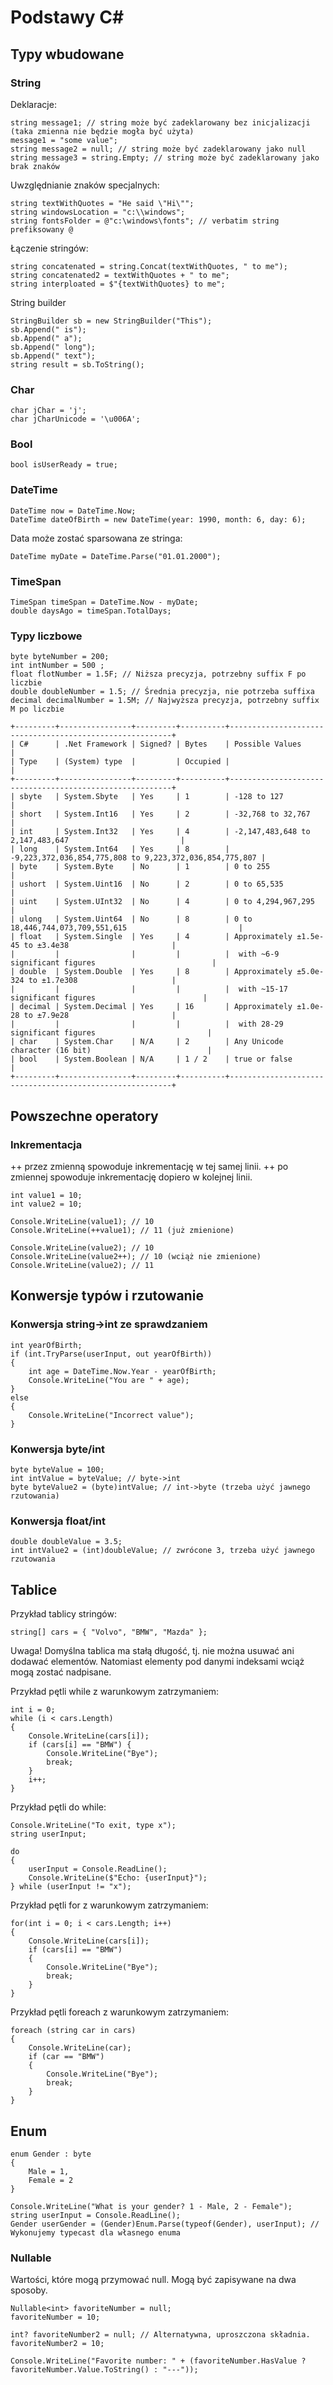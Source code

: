 # Podstawy C#

## Typy wbudowane

### String

Deklaracje:

    string message1; // string może być zadeklarowany bez inicjalizacji (taka zmienna nie będzie mogła być użyta)
    message1 = "some value";
    string message2 = null; // string może być zadeklarowany jako null
    string message3 = string.Empty; // string może być zadeklarowany jako brak znaków

Uwzględnianie znaków specjalnych:

    string textWithQuotes = "He said \"Hi\"";
    string windowsLocation = "c:\\windows";
    string fontsFolder = @"c:\windows\fonts"; // verbatim string prefiksowany @

Łączenie stringów:

    string concatenated = string.Concat(textWithQuotes, " to me");
    string concatenated2 = textWithQuotes + " to me";
    string interploated = $"{textWithQuotes} to me";

String builder

    StringBuilder sb = new StringBuilder("This");
    sb.Append(" is");
    sb.Append(" a");
    sb.Append(" long");
    sb.Append(" text");
    string result = sb.ToString();

### Char

    char jChar = 'j';
    char jCharUnicode = '\u006A';

### Bool

    bool isUserReady = true;

### DateTime

    DateTime now = DateTime.Now;
    DateTime dateOfBirth = new DateTime(year: 1990, month: 6, day: 6);

Data może zostać sparsowana ze stringa:

    DateTime myDate = DateTime.Parse("01.01.2000");

### TimeSpan

    TimeSpan timeSpan = DateTime.Now - myDate;
    double daysAgo = timeSpan.TotalDays;

### Typy liczbowe

    byte byteNumber = 200;
    int intNumber = 500 ;
    float flotNumber = 1.5F; // Niższa precyzja, potrzebny suffix F po liczbie
    double doubleNumber = 1.5; // Średnia precyzja, nie potrzeba suffixa
    decimal decimalNumber = 1.5M; // Najwyższa precyzja, potrzebny suffix M po liczbie

    +---------+----------------+---------+----------+---------------------------------------------------------+
    | C#      | .Net Framework | Signed? | Bytes    | Possible Values                                         |
    | Type    | (System) type  |         | Occupied |                                                         |
    +---------+----------------+---------+----------+---------------------------------------------------------+
    | sbyte   | System.Sbyte   | Yes     | 1        | -128 to 127                                             |
    | short   | System.Int16   | Yes     | 2        | -32,768 to 32,767                                       |
    | int     | System.Int32   | Yes     | 4        | -2,147,483,648 to 2,147,483,647                         |
    | long    | System.Int64   | Yes     | 8        | -9,223,372,036,854,775,808 to 9,223,372,036,854,775,807 |
    | byte    | System.Byte    | No      | 1        | 0 to 255                                                |
    | ushort  | System.Uint16  | No      | 2        | 0 to 65,535                                             |
    | uint    | System.UInt32  | No      | 4        | 0 to 4,294,967,295                                      |
    | ulong   | System.Uint64  | No      | 8        | 0 to 18,446,744,073,709,551,615                         |
    | float   | System.Single  | Yes     | 4        | Approximately ±1.5e-45 to ±3.4e38                       |
    |         |                |         |          |  with ~6-9 significant figures                          |
    | double  | System.Double  | Yes     | 8        | Approximately ±5.0e-324 to ±1.7e308                     |
    |         |                |         |          |  with ~15-17 significant figures                        |
    | decimal | System.Decimal | Yes     | 16       | Approximately ±1.0e-28 to ±7.9e28                       |
    |         |                |         |          |  with 28-29 significant figures                         |
    | char    | System.Char    | N/A     | 2        | Any Unicode character (16 bit)                          |
    | bool    | System.Boolean | N/A     | 1 / 2    | true or false                                           |
    +---------+----------------+---------+----------+---------------------------------------------------------+

## Powszechne operatory

### Inkrementacja

++ przez zmienną spowoduje inkrementację w tej samej linii.
++ po zmiennej spowoduje inkrementację dopiero w kolejnej linii.

    int value1 = 10;
    int value2 = 10;

    Console.WriteLine(value1); // 10
    Console.WriteLine(++value1); // 11 (już zmienione)

    Console.WriteLine(value2); // 10
    Console.WriteLine(value2++); // 10 (wciąż nie zmienione)
    Console.WriteLine(value2); // 11

## Konwersje typów i rzutowanie

### Konwersja string->int ze sprawdzaniem

    int yearOfBirth;
    if (int.TryParse(userInput, out yearOfBirth))
    {
        int age = DateTime.Now.Year - yearOfBirth;
        Console.WriteLine("You are " + age);
    }
    else
    {
        Console.WriteLine("Incorrect value");
    }

### Konwersja byte/int

    byte byteValue = 100;
    int intValue = byteValue; // byte->int
    byte byteValue2 = (byte)intValue; // int->byte (trzeba użyć jawnego rzutowania)

### Konwersja float/int

    double doubleValue = 3.5;
    int intValue2 = (int)doubleValue; // zwrócone 3, trzeba użyć jawnego rzutowania

## Tablice

Przykład tablicy stringów:

    string[] cars = { "Volvo", "BMW", "Mazda" };

Uwaga! Domyślna tablica ma stałą długość, tj. nie można usuwać ani dodawać elementów. Natomiast elementy pod danymi indeksami wciąż mogą zostać nadpisane.

Przykład pętli while z warunkowym zatrzymaniem:

    int i = 0;
    while (i < cars.Length)
    {
        Console.WriteLine(cars[i]);
        if (cars[i] == "BMW") {
            Console.WriteLine("Bye");
            break;
        }
        i++;
    }

Przykład pętli do while:

    Console.WriteLine("To exit, type x");
    string userInput;

    do
    {
        userInput = Console.ReadLine();
        Console.WriteLine($"Echo: {userInput}");
    } while (userInput != "x");

Przykład pętli for z warunkowym zatrzymaniem:

    for(int i = 0; i < cars.Length; i++)
    {
        Console.WriteLine(cars[i]);
        if (cars[i] == "BMW")
        {
            Console.WriteLine("Bye");
            break;
        }
    }

Przykład pętli foreach z warunkowym zatrzymaniem:

    foreach (string car in cars)
    {
        Console.WriteLine(car);
        if (car == "BMW")
        {
            Console.WriteLine("Bye");
            break;
        }
    }

## Enum

    enum Gender : byte
    {
        Male = 1,
        Female = 2
    }

    Console.WriteLine("What is your gender? 1 - Male, 2 - Female");
    string userInput = Console.ReadLine();
    Gender userGender = (Gender)Enum.Parse(typeof(Gender), userInput); // Wykonujemy typecast dla własnego enuma

### Nullable

Wartości, które mogą przymować null. Mogą być zapisywane na dwa sposoby.

    Nullable<int> favoriteNumber = null;
    favoriteNumber = 10;

    int? favoriteNumber2 = null; // Alternatywna, uproszczona składnia.
    favoriteNumber2 = 10;

    Console.WriteLine("Favorite number: " + (favoriteNumber.HasValue ? favoriteNumber.Value.ToString() : "---"));